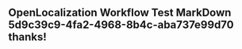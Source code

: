 <properties
ms.topic="hero-topic"
ms.test1="hero-topic"
ms.test2="test"/>

## OpenLocalization Workflow Test MarkDown 5d9c39c9-4fa2-4968-8b4c-aba737e99d70 thanks!
